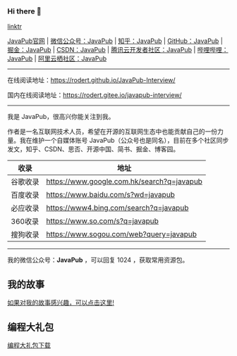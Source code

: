 ### Hi there 👋

[linktr](https://linktr.ee/javapub)

[JavaPub官网](https://javapub.net.cn/) | [微信公众号：JavaPub](https://mp.weixin.qq.com/s/selkBT2ilq0KdA9KjO7ZLA) | [知乎：JavaPub](https://www.zhihu.com/people/zhui-ma-7-49) | [GitHub：JavaPub](https://github.com/Rodert/) | [掘金：JavaPub](https://juejin.cn/user/958429872260328) | [CSDN：JavaPub](https://javapub.blog.csdn.net/?type=blog) | [腾讯云开发者社区：JavaPub](https://cloud.tencent.com/developer/user/2686511) | [哔哩哔哩：JavaPub](https://space.bilibili.com/404747369) | [阿里云栖社区：JavaPub](https://developer.aliyun.com/profile/e6np5bdeh6snm)

---

在线阅读地址：https://rodert.github.io/JavaPub-Interview/

国内在线阅读地址：https://rodert.gitee.io/javapub-interview/

---

我是 JavaPub，很高兴你能关注到我。


作者是一名互联网技术人员，希望在开源的互联网生态中也能贡献自己的一份力量。我在维护一个自媒体账号 JavaPub（公众号也是同名），目前在多个社区同步发文，知乎、CSDN、思否、开源中国、简书、掘金、博客园。


|  收录   | 地址  |
|  ----  | ----  |
| 谷歌收录  | https://www.google.com.hk/search?q=javapub |
| 百度收录  | https://www.baidu.com/s?wd=javapub |
| 必应收录  | https://www4.bing.com/search?q=javapub |
| 360收录  | https://www.so.com/s?q=javapub |
| 搜狗收录  | https://www.sogou.com/web?query=javapub |

---

我的微信公众号：**JavaPub** ，可以回复 1024 ，获取常用资源包。


## 我的故事


[如果对我的故事感兴趣，可以点击这里!](https://mp.weixin.qq.com/mp/appmsgalbum?__biz=MzUzNDUyOTY0Nw==&action=getalbum&album_id=2447168057551683586#wechat_redirect)



## 编程大礼包

[编程大礼包下载](https://kazjsfecs3y.feishu.cn/wiki/VgaMwdkV6i6vdKk9OMhc5ZYVnvc)

<!--
**Rodert/Rodert** is a ✨ _special_ ✨ repository because its `README.md` (this file) appears on your GitHub profile.

Here are some ideas to get you started:

- 🔭 I’m currently working on ...
- 🌱 I’m currently learning ...
- 👯 I’m looking to collaborate on ...
- 🤔 I’m looking for help with ...
- 💬 Ask me about ...
- 📫 How to reach me: ...
- 😄 Pronouns: ...
- ⚡ Fun fact: ...
-->


